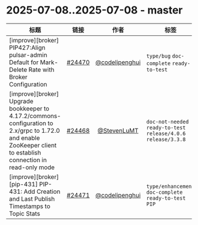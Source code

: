 # 2025-07-08..2025-07-08 - master
| 标题 | 链接 | 作者 | 标签 |
| - | :--: | :--: | - |
| [improve][broker] PIP427:Align pulsar-admin Default for Mark-Delete Rate with Broker Configuration | [#24470](https://github.com/apache/pulsar/pull/24470) | [@codelipenghui](https://github.com/codelipenghui) | `type/bug` `doc-complete` `ready-to-test`  | 
| [improve][broker] Upgrade bookkeeper to 4.17.2/commons-configuration to 2.x/grpc to 1.72.0 and enable ZooKeeper client to establish connection in read-only mode | [#24468](https://github.com/apache/pulsar/pull/24468) | [@StevenLuMT](https://github.com/StevenLuMT) | `doc-not-needed` `ready-to-test` `release/4.0.6` `release/3.3.8`  | 
| [improve][broker][pip-431] PIP-431: Add Creation and Last Publish Timestamps to Topic Stats | [#24471](https://github.com/apache/pulsar/pull/24471) | [@codelipenghui](https://github.com/codelipenghui) | `type/enhancement` `doc-complete` `ready-to-test` `PIP`  | 
